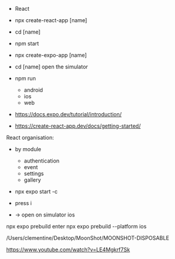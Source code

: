 

- React

- npx create-react-app [name]
- cd [name]
- npm start

- npx create-expo-app [name]
- cd [name]
open the simulator
- npm run 
  - android
  - ios
  - web
- https://docs.expo.dev/tutorial/introduction/
- https://create-react-app.dev/docs/getting-started/

React organisation:
- by module 
  - authentication
  - event
  - settings
  - gallery

- npx expo start -c 
- press i 
- -> open on simulator ios

npx expo prebuild
enter
npx expo prebuild --platform ios

/Users/clementine/Desktop/MoonShot/MOONSHOT-DISPOSABLE


https://www.youtube.com/watch?v=LE4Mgkrf7Sk